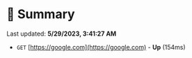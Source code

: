 # 📖 Summary
Last updated: **5/29/2023, 3:41:27 AM**

- `GET` [https://google.com](https://google.com) - **Up** (154ms)
